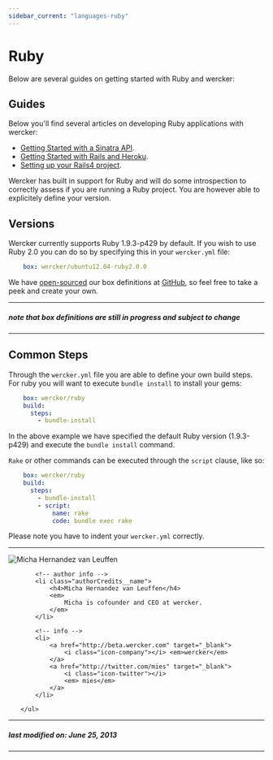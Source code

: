 ```yaml
---
sidebar_current: "languages-ruby"
---
```


# Ruby

Below are several guides on getting started with Ruby and wercker:

## Guides

Below you'll find several articles on developing Ruby applications with wercker:

* [Getting Started with a Sinatra API](/articles/languages/ruby/getting-started-sinatra-api.html "Getting Started with a Sinatra API ").
* [Getting Started with Rails and Heroku](/articles/languages/ruby/rails-heroku.html "Getting Started with Rails and Heroku").
* [Setting up your Rails4 project](/articles/languages/ruby/settingup-rails4.html "Setting up your Rails4 project").

Wercker has built in support for Ruby and will do some introspection to correctly assess if you are running a Ruby project. You are however able to explicitely define your version.

## Versions

Wercker currently supports Ruby 1.9.3-p429 by default. If you wish to use Ruby 2.0 you can do so by specifying this in your `wercker.yml` file:

``` yaml
    box: wercker/ubuntu12.04-ruby2.0.0
```

We have [open-sourced](https://github.com/wercker/box-ubuntu12.04-ruby1.9.3) our box definitions at [GitHub](https://github.com/wercker/box-ubuntu12.04-ruby2.0.0), so feel free to take a peek and create your own.

***
##### note that box definitions are still in progress and subject to change
***

## Common Steps

Through the `wercker.yml` file you are able to define your own build steps. For ruby you will want to execute `bundle install` to install your gems:

``` yaml
    box: wercker/ruby
    build:
      steps:
        - bundle-install
```
In the above example we have specified the default Ruby version (1.9.3-p429) and execute the `bundle install` command.

`Rake` or other commands can be executed through the `script` clause, like so:

``` yaml
    box: wercker/ruby
    build:
      steps:
        - bundle-install
        - script:
            name: rake
            code: bundle exec rake
```
Please note you have to indent your `wercker.yml` correctly.

-------

<div class="authorCredits">
    <span class="profile-picture">
        <img src="https://secure.gravatar.com/avatar/d4b19718f9748779d7cf18c6303dc17f?d=identicon&s=192" alt="Micha Hernandez van Leuffen"/>
    </span>
    <ul class="authorCredits">

        <!-- author info -->
        <li class="authorCredits__name">
            <h4>Micha Hernandez van Leuffen</h4>
            <em>
                Micha is cofounder and CEO at wercker.
            </em>
        </li>

        <!-- info -->
        <li>
            <a href="http://beta.wercker.com" target="_blank">
                <i class="icon-company"></i> <em>wercker</em>
            </a>
            <a href="http://twitter.com/mies" target="_blank">
                <i class="icon-twitter"></i>
                <em> mies</em>
            </a>
        </li>

    </ul>
</div>

-------
##### last modified on: June 25, 2013
-------
